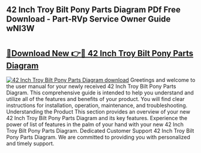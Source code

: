 ## 42 Inch Troy Bilt Pony Parts Diagram PDf Free Download - Part-RVp Service Owner Guide wNI3W

# <h2><a href="http://dfjdo8s.blite.top/?on=42+Inch+Troy+Bilt+Pony+Parts+Diagram">🔗Download New 👉🔴 42 Inch Troy Bilt Pony Parts Diagram</a></h2>

[![42 Inch Troy Bilt Pony Parts Diagram download](https://i.imgur.com/lujVjoI.png)](http://dfjdo8s.blite.top/?on=42+Inch+Troy+Bilt+Pony+Parts+Diagram)
Greetings and welcome to the user manual for your newly received 42 Inch Troy Bilt Pony Parts Diagram. This comprehensive guide is intended to help you understand and utilize all of the features and benefits of your product. You will find clear instructions for installation, operation, maintenance, and troubleshooting. Understanding the Product This section provides an overview of your new 42 Inch Troy Bilt Pony Parts Diagram and its key features. Experience the power of list of features in the palm of your hand with your new 42 Inch Troy Bilt Pony Parts Diagram. Dedicated Customer Support 42 Inch Troy Bilt Pony Parts Diagram. We are committed to providing you with personalized and timely support.
